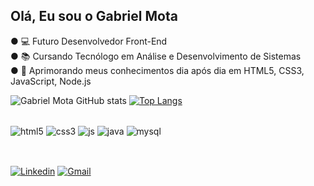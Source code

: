 
 ## Olá, Eu sou o Gabriel Mota 
 
 ● 💻 Futuro Desenvolvedor Front-End<br/>
 ● 📚 Cursando Tecnólogo em Análise e Desenvolvimento de Sistemas<br/>
 ● 🎯 Aprimorando meus conhecimentos dia após dia em HTML5, CSS3, JavaScript, Node.js
 
![Gabriel Mota GitHub stats](https://github-readme-stats.vercel.app/api?username=gabrielmota-santos&count_private=true)
[![Top Langs](https://github-readme-stats.vercel.app/api/top-langs/?username=gabrielmota-santos&layout=compact)](https://github.com/anuraghazra/github-readme-stats)

<div style="display: inline_block"><br/>
<img align="center" alt="html5" src="https://img.shields.io/badge/HTML5-E34F26?style=for-the-badge&logo=html5&logoColor=white" />
<img align="center" alt="css3" src="https://img.shields.io/badge/CSS3-1572B6?style=for-the-badge&logo=css3&logoColor=white" />
<img align="center" alt="js" src="https://img.shields.io/badge/JavaScript-323330?style=for-the-badge&logo=javascript&logoColor=F7DF1E" />
<img align="center" alt="java" src="https://img.shields.io/badge/Java-ED8B00?style=for-the-badge&logo=java&logoColor=white" />          
<img align="center" alt="mysql" src="https://img.shields.io/badge/MySQL-005C84?style=for-the-badge&logo=mysql&logoColor=white" />          
</div><br/>

##

[![Linkedin](https://img.shields.io/badge/LinkedIn-0077B5?style=for-the-badge&logo=linkedin&logoColor=white)](https://www.linkedin.com/in/gabriel-mota-589aa5229/)
[![Gmail](https://img.shields.io/badge/Gmail-D14836?style=for-the-badge&logo=gmail&logoColor=white)](https://https://https://www.mailto:gabrieldeoliveirams@gmail.com/) 

